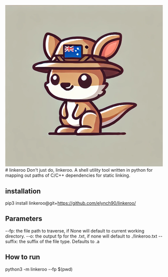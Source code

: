 <img src="./static/img/logo.png">
# linkeroo
Don't just do, linkeroo. A shell utility tool written in python for mapping out paths of C/C++ dependencies for static linking.

## installation

pip3 install linkeroo@git+https://github.com/elynch90/linkeroo/


## Parameters
--fp: the file path to traverse, if None will default to current working directory.
--o: the output fp for the .txt, if none will default to ./linkeroo.txt
--suffix: the suffix of the file type. Defaults to .a

## How to run
python3 -m linkeroo --fp $(pwd) 
